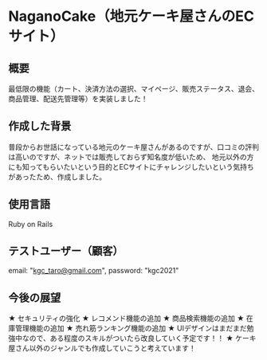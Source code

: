 # NaganoCake（地元ケーキ屋さんのECサイト）
## 概要
最低限の機能（カート、決済方法の選択、マイページ、販売ステータス、退会、商品管理、配送先管理等）を実装しました！

## 作成した背景
普段からお世話になっている地元のケーキ屋さんがあるのですが、口コミの評判は高いのですが、ネットでは販売しておらず知名度が低いため、
地元以外の方にも知ってもらいたいという目的とECサイトにチャレンジしたいという気持ちがあったため、作成しました。

## 使用言語
Ruby on Rails

## テストユーザー（顧客）
email: "kgc_taro@gmail.com",
password: "kgc2021"

## 今後の展望
★ セキュリティの強化
★ レコメンド機能の追加
★ 商品検索機能の追加
★ 在庫管理機能の追加
★ 売れ筋ランキング機能の追加
★ UIデザインはまだまだ勉強中なので、ある程度のスキルがついたら改良していく予定です！！
★ ケーキ屋さん以外のジャンルでも作成していこうと考えています！
